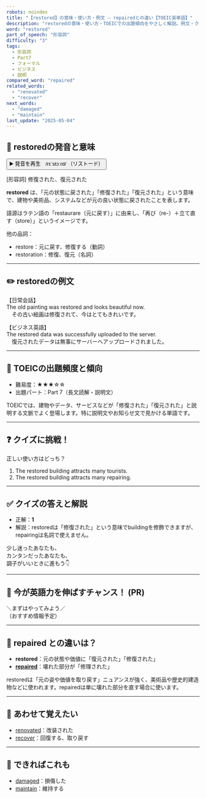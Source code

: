 ```yaml
---
robots: noindex
title: "【restored】の意味・使い方・例文 ― repairedとの違い【TOEIC英単語】"
description: "restoredの意味・使い方・TOEICでの出題傾向をやさしく解説。例文・クイズ付きでrepairedとの違いもわかりやすく学べます。"
word: "restored"
part_of_speech: "形容詞"
difficulty: "3"
tags:
  - 形容詞
  - Part7
  - フォーマル
  - ビジネス
  - 説明
compared_word: "repaired"
related_words:
  - "renovated"
  - "recover"
next_words:
  - "damaged"
  - "maintain"
last_update: "2025-05-04"
---
```


## 🔰 restoredの発音と意味

<button class="play-audio" onclick="playTTS('restored')">
  <span class="play-audio-main">
    ▶️ 発音を再生　/rɪˈstɔːrd/
  </span>
  <span class="play-audio-sub">
    （リストード）
  </span>
</button>

[形容詞] 修復された、復元された

**restored** は、「元の状態に戻された」「修復された」「復元された」という意味で、建物や美術品、システムなどが元の良い状態に戻されたことを表します。

語源はラテン語の「restaurare（元に戻す）」に由来し、「再び（re-）＋立て直す（store）」というイメージです。

他の品詞：  
- restore：元に戻す、修復する（動詞）
- restoration：修復、復元（名詞）

---

## ✏️ restoredの例文

【日常会話】  
The old painting was restored and looks beautiful now.  
　その古い絵画は修復されて、今はとてもきれいです。

【ビジネス英語】  
The restored data was successfully uploaded to the server.  
　復元されたデータは無事にサーバーへアップロードされました。

---

## 🎯 TOEICの出題頻度と傾向

- 難易度：★★★☆☆
- 出題パート：Part 7（長文読解・説明文）

TOEICでは、建物やデータ、サービスなどが「修復された」「復元された」と説明する文脈でよく登場します。特に説明文やお知らせ文で見かける単語です。

---

## ❓ クイズに挑戦！

正しい使い方はどっち？

1. The restored building attracts many tourists.  
2. The restored building attracts many repairing.

---

## ✅ クイズの答えと解説

- 正解：**1**
- 解説：restoredは「修復された」という意味でbuildingを修飾できますが、repairingは名詞で使えません。

少し迷ったあなたも、  
カンタンだったあなたも、  
調子がいいときに進もう👇️

---

## 🚀 今が英語力を伸ばすチャンス！ (PR)

<div class="info-center">
＼まずはやってみよう／<br>  
（おすすめ情報予定）
</div>

---

## 🤔  repaired との違いは？

- **restored**：元の状態や価値に「復元された」「修復された」
- **[repaired](/word/repaired/)**：壊れた部分が「修理された」

restoredは「元の姿や価値を取り戻す」ニュアンスが強く、美術品や歴史的建造物などに使われます。repairedは単に壊れた部分を直す場合に使います。

---

## 🧩 あわせて覚えたい

- [renovated](/word/renovated/)：改装された
- [recover](/word/recover/)：回復する、取り戻す

---

## 📖 できればこれも

- [damaged](/word/damaged/)：損傷した
- [maintain](/word/maintain/)：維持する

<!-- cvid: aid19_bid08 -->
